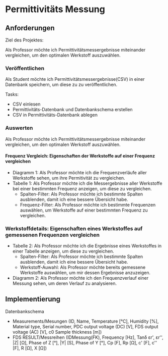 # Permittivitäts Messung

## Anforderungen

Ziel des Projektes:

Als Professor möchte ich Permittivitätsmessergebnisse miteinander vergleichen, um den optimalen Werkstoff auszuwählen.

### Veröffentlichen
Als Student möchte ich Permittivitätsmessergebnisse(CSV) in einer Datenbank speichern, um diese zu zu veröffentlichen.

Tasks:
* CSV einlesen
* Permittivitäts-Datenbank und Datenbankschema erstellen
* CSV in Permittivitäts-Datenbank ablegen

### Auswerten
Als Professor möchte ich Permittivitätsmessergebnisse miteinander vergleichen, um den optimalen Werkstoff auszuwählen.

#### Frequenz Vergleich: Eigenschaften der Werkstoffe auf einer Frequenz vergleichen
* Diagramm 1: Als Professor möchte ich die Frequenzverläufe aller Werkstoffe sehen, um ihre Permitivität zu vergleichen.
* Tabelle 1: Als Professor möchte ich die Messergebnisse aller Werkstoffe bei einer bestimmten Frequenz anzeigen, um diese zu vergleichen.
  * Spalten-Filter: Als Professor möchte ich bestimmte Spalten ausblenden, damit ich eine bessere Übersicht habe.
  * Frequenz-Filter: Als Professor möchte ich bestimmte Frequenzen auswählen, um Werkstoffe auf einer bestimmten Frequenz zu vergleichen.

### Werkstoffdetails: Eigenschaften eines Werkstoffes auf gemessenen Frequenzen vergleichen
* Tabelle 2: Als Professor möchte ich die Ergebnisse eines Werkstoffes in einer Tabelle anzeigen, um diese zu vergleichen.
  * Spalten-Filter: Als Professor möchte ich bestimmte Spalten ausblenden, damit ich eine bessere Übersicht habe.
  * Werkstoff-Auwahl: Als Professor möchte bereits gemessene Werkstoffe auswählen, um mir dessen Ergebnisse anzuzeigen.
* Diagramm 2: Als Professor möchte ich den Frequenzverlauf einer Messung sehen, um deren Verlauf zu analysieren.

## Implementierung

Datenbankschema
* Measurements/Mesungen (ID, Name,	Temperature [°C],	Humidity [%],	Material type,	Serial number, PDC output voltage (DC) [V],	FDS output voltage (AC) [V],	c0	Sample thickness [m])
* FDS RESULT/Messreihen (IDMessung(FK),	Frequency [Hz],	Tanδ	εr',	εr'',	|Z| [Ω],	Phase of Z [°],	|Y| [S],	Phase of Y [°],	Cp [F],	Rp [Ω],	c' [F],	c'' [F],	R [Ω],	X [Ω])
